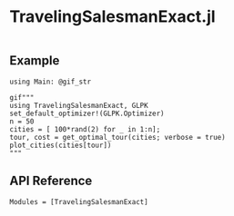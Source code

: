 # TravelingSalesmanExact.jl

```@index
```

## Example


```@setup 1
using Main: @gif_str
```

```@example 1
gif"""
using TravelingSalesmanExact, GLPK
set_default_optimizer!(GLPK.Optimizer)
n = 50
cities = [ 100*rand(2) for _ in 1:n];
tour, cost = get_optimal_tour(cities; verbose = true)
plot_cities(cities[tour])
"""
```


## API Reference

```@autodocs
Modules = [TravelingSalesmanExact]
```

